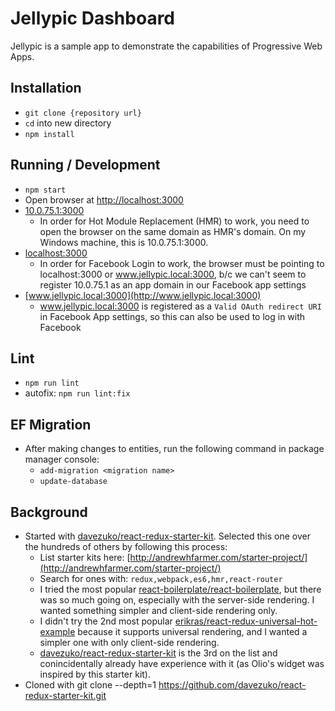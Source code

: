 # Jellypic Dashboard

Jellypic is a sample app to demonstrate the capabilities of Progressive Web Apps.

## Installation
* `git clone {repository url}`
* `cd` into new directory
* `npm install`

## Running / Development
* `npm start`
* Open browser at [http://localhost:3000](http://localhost:3000)
* [10.0.75.1:3000](http://10.0.75.1:3000)
  * In order for Hot Module Replacement (HMR) to work, you need to open the browser on the same domain as HMR's domain. On my Windows machine, this is 10.0.75.1:3000.
* [localhost:3000](http://www.jellypic.local:3000)
  * In order for Facebook Login to work, the browser must be pointing to localhost:3000 or www.jellypic.local:3000, b/c we can't seem to register 10.0.75.1 as an app domain in our Facebook app settings
* [www.jellypic.local:3000](http://www.jellypic.local:3000)
  * www.jellypic.local:3000 is registered as a `Valid OAuth redirect URI` in Facebook App settings, so this can also be used to log in with Facebook

## Lint
* `npm run lint`
* autofix: `npm run lint:fix`

## EF Migration
* After making changes to entities, run the following command in package manager console:
  * `add-migration <migration name>`
  * `update-database`

## Background
* Started with [davezuko/react-redux-starter-kit](https://github.com/davezuko/react-redux-starter-kit). Selected this one over the hundreds of others by following this process:
  * List starter kits here: [http://andrewhfarmer.com/starter-project/](http://andrewhfarmer.com/starter-project/)
  * Search for ones with: `redux,webpack,es6,hmr,react-router`
  * I tried the most popular [react-boilerplate/react-boilerplate](https://github.com/react-boilerplate/react-boilerplate), but there was so much going on, especially with the server-side rendering. I wanted something simpler and client-side rendering only.
  * I didn't try the 2nd most popular [erikras/react-redux-universal-hot-example](https://github.com/erikras/react-redux-universal-hot-example) because it supports universal rendering, and I wanted a simpler one with only client-side rendering.
  * [davezuko/react-redux-starter-kit](https://github.com/davezuko/react-redux-starter-kit) is the 3rd on the list and conincidentally already have experience with it (as Olio's widget was inspired by this starter kit).
* Cloned with git clone --depth=1 https://github.com/davezuko/react-redux-starter-kit.git